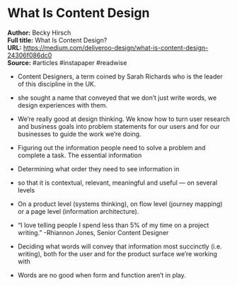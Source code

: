# What Is Content Design

**Author:** Becky Hirsch  
**Full title:** What Is Content Design?  
**URL:** https://medium.com/deliveroo-design/what-is-content-design-24306f086dc0  
**Source:** #articles #instapaper #readwise

- Content Designers, a term coined by Sarah Richards who is the leader of this discipline in the UK. 
   
- she sought a name that conveyed that we don’t just write words, we design experiences with them. 
   
- We’re really good at design thinking. We know how to turn user research and business goals into problem statements for our users and for our businesses to guide the work we’re doing. 
   
- Figuring out the information people need to solve a problem and complete a task. The essential information 
   
- Determining what order they need to see information in 
   
- so that it is contextual, relevant, meaningful and useful — on several levels 
   
- On a product level (systems thinking), on flow level (journey mapping) or a page level (information architecture). 
   
- “I love telling people I spend less than 5% of my time on a project writing.”
  -Rhiannon Jones, Senior Content Designer 
   
- Deciding what words will convey that information most succinctly (i.e. writing), both for the user and for the product surface we’re working with 
   
- Words are no good when form and function aren’t in play. 
   

